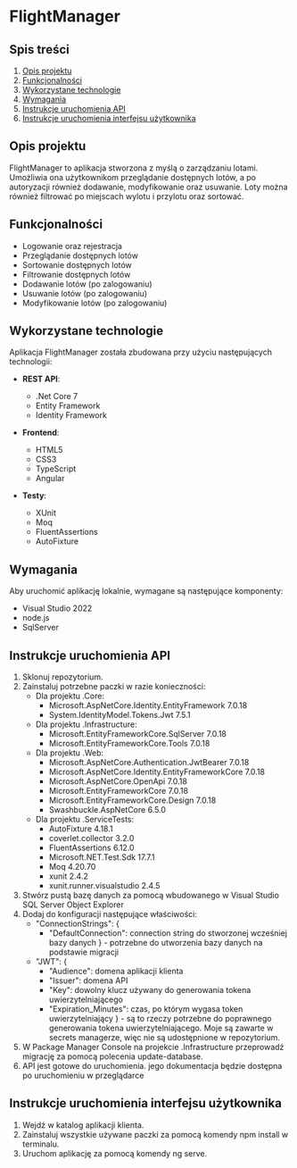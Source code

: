 
# FlightManager

## Spis treści
1. [ Opis projektu ](#Opis-projektu)
2. [Funkcjonalności](#Funkcjonalności)
3. [ Wykorzystane technologie ](#Wykorzystane-technologie)
4. [ Wymagania ](#Wymagania)
5. [ Instrukcje uruchomienia API](#Instrukcje-uruchomienia-API)
6. [ Instrukcje uruchomienia interfejsu użytkownika](#Instrukcje-uruchomienia-interfejsu-użytkownika)


## Opis projektu

FlightManager to aplikacja stworzona z myślą o zarządzaniu lotami. Umożliwia ona użytkownikom przeglądanie dostępnych lotów, a po autoryzacji również dodawanie, modyfikowanie oraz usuwanie. Loty można również filtrować po miejscach wylotu i przylotu oraz sortować.

## Funkcjonalności
- Logowanie oraz rejestracja
- Przeglądanie dostępnych lotów
- Sortowanie dostępnych lotów
- Filtrowanie dostępnych lotów
- Dodawanie lotów (po zalogowaniu)
- Usuwanie lotów (po zalogowaniu)
- Modyfikowanie lotów (po zalogowaniu)

<a name="technologies"></a>
## Wykorzystane technologie

Aplikacja FlightManager została zbudowana przy użyciu następujących technologii:

- **REST API**:
  - .Net Core 7
  - Entity Framework
  - Identity Framework

- **Frontend**:
  - HTML5
  - CSS3
  - TypeScript
  - Angular

- **Testy**:
	- XUnit
	- Moq
	- FluentAssertions
	- AutoFixture

## Wymagania

Aby uruchomić aplikację lokalnie, wymagane są następujące komponenty:

- Visual Studio 2022
- node.js
- SqlServer

## Instrukcje uruchomienia API

1. Sklonuj repozytorium.
2. Zainstaluj potrzebne paczki w razie konieczności:
	- Dla projektu .Core:
		- Microsoft.AspNetCore.Identity.EntityFramework 7.0.18
		- System.IdentityModel.Tokens.Jwt 7.5.1
	- Dla projektu .Infrastructure:
		- Microsoft.EntityFrameworkCore.SqlServer 7.0.18
		- Microsoft.EntityFrameworkCore.Tools 7.0.18
	- Dla projektu .Web:
		- Microsoft.AspNetCore.Authentication.JwtBearer 7.0.18
		- Microsoft.AspNetCore.Identity.EntityFrameworkCore 7.0.18
		- Microsoft.AspNetCore.OpenApi 7.0.18
		- Microsoft.EntityFrameworkCore 7.0.18
		- Microsoft.EntityFrameworkCore.Design 7.0.18
		- Swashbuckle.AspNetCore 6.5.0
	- Dla projektu .ServiceTests:
		- AutoFixture 4.18.1
		- coverlet.collector 3.2.0
		- FluentAssertions 6.12.0
		- Microsoft.NET.Test.Sdk 17.7.1
		- Moq 4.20.70
		- xunit 2.4.2
		- xunit.runner.visualstudio 2.4.5
3. Stwórz pustą bazę danych za pomocą wbudowanego w Visual Studio SQL Server Object Explorer
4. Dodaj do konfiguracji następujące właściwości:
	- "ConnectionStrings": {
		- "DefaultConnection": connection string do stworzonej wcześniej bazy danych
	} - potrzebne do utworzenia bazy danych na podstawie migracji
	- "JWT": {
		- "Audience": domena aplikacji klienta
		- "Issuer": domena API
		- "Key": dowolny klucz używany do generowania tokena uwierzytelniającego
		- "Expiration_Minutes": czas, po którym wygasa token uwierzytelniający
	   } - są to rzeczy potrzebne do poprawnego generowania tokena uwierzytelniającego. Moje są zawarte w secrets managerze, więc nie są udostępnione w repozytorium.
5. W Package Manager Console na projekcie .Infrastructure przeprowadź migrację za pomocą polecenia update-database.
6. API jest gotowe do uruchomienia. jego dokumentacja będzie dostępna po uruchomieniu w przeglądarce

## Instrukcje uruchomienia interfejsu użytkownika

1. Wejdź w katalog aplikacji klienta.
2. Zainstaluj wszystkie używane paczki za pomocą komendy npm install w terminalu.
3. Uruchom aplikację za pomocą komendy ng serve.

